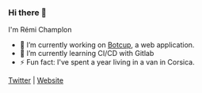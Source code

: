 ### Hi there 👋

I'm Rémi Champlon

- 🔭 I’m currently working on [Botcup](https://www.botcup.fr/plateforme/), a web application.
- 🌱 I’m currently learning CI/CD with Gitlab
- ⚡ Fun fact: I've spent a year living in a van in Corsica.

[Twitter](https://twitter.com/Kazimir42_) | [Website](https://www.remi-champlon.fr/)

